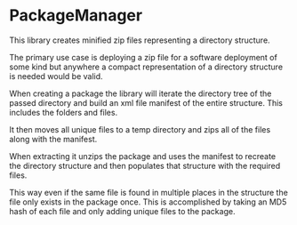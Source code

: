 # PackageManager
This library creates minified zip files representing a directory structure.

The primary use case is deploying a zip file for a software deployment of some kind but anywhere a compact representation of a directory structure is needed would
be valid. 

When creating a package the library will iterate the directory tree of the passed directory and build an xml file manifest of 
the entire structure. This includes the folders and files. 

It then moves all unique files to a temp directory and zips all of the files along with the manifest.

When extracting it unzips the package and uses the manifest to recreate the directory structure and then populates that structure 
with the required files.

This way even if the same file is found in multiple places in the structure the file only exists in the package once.
This is accomplished by taking an MD5 hash of each file and only adding unique files to the package. 

